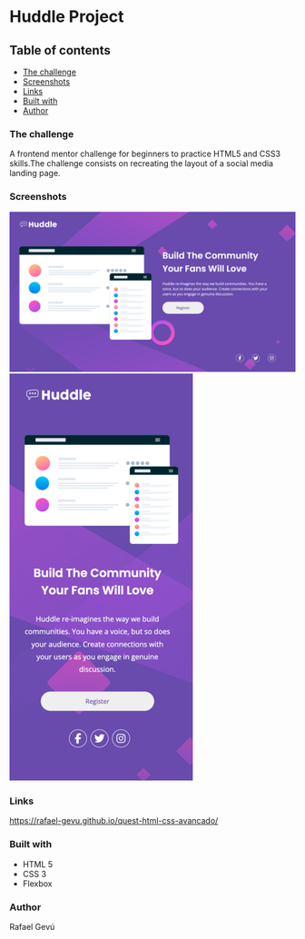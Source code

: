 # Huddle Project
## Table of contents
  - [The challenge](#the-challenge)
  - [Screenshots](#screenshots)
  - [Links](#links)
  - [Built with](#built-with)
  - [Author](#author)
  ### The challenge

  A frontend mentor challenge for beginners to practice HTML5 and CSS3 skills.The challenge consists on recreating the layout of a social media landing page.

  ### Screenshots
<img src="./src/images/huddle-landing-page-desktop-screenshot.png"/>
<img src="./src/images/huddle-landing-page-mobile-screenshot (2).png"/>

### Links
https://rafael-gevu.github.io/quest-html-css-avancado/

### Built with
- HTML 5
- CSS 3
- Flexbox


### Author

Rafael Gevú
